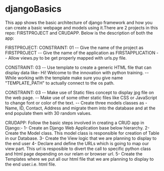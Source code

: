 # djangoBasics
This app shows the basic architecture of django framework and how you can create a basic webpage and models using it.There are 2 projects in this repo: FIRSTPROJECT and CRUDAPP. Below is the description of both the app:

FIRSTPROJECT:
CONSTRAINT: 01
-- Give the name of the project as FIRSTPROJECT
-- Give the name of the application as FIRSTAPPLICATION
-- Allow views.py to be get properly mapped with urls.py file.

CONSTRAINT: 03
-- Use template to create a generic HTML file that can display data like- Hi!
Welcome to the innovation with python training.
-- While working with the template make sure you give name
"TEMPLATE_PATH" to actually connect to the os path.

CONSTRAINT: 03
-- Make use of Static files concept to display jpg file on the web page.
-- Make use of some other static files like CSS or JavaScript to change font or
color of the text.
-- Create three models classes as - Name, ID, Contact, Address and migrate
them into the database and at the end populate them with 30 random values.

CRUDAPP:
Follow the basic steps involved in creating a CRUD app in Django:-
1- Create an Django Web Application base below hierarchy.
2- Create the Model class. This model class is responsible for creation of Table in our Database.
3- Create the View logic that we are planning to display to the end user
4- Declare and define the URLs which is going to map our view part. This url is resposible to divert
the call to specific python class and html page depending on our relam or browser url.
5- Create the Templates where we put all our html file that we are planning to display to the end
user.i.e. html file.


